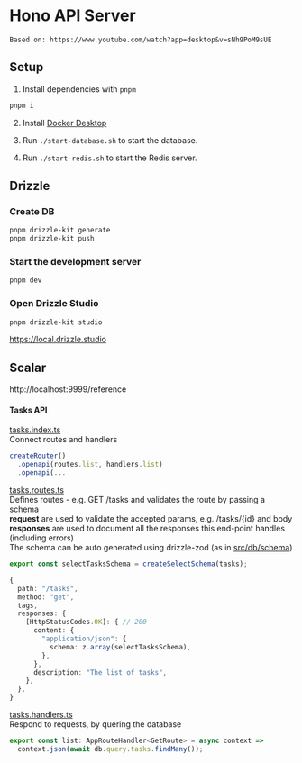 # Hono API Server

```
Based on: https://www.youtube.com/watch?app=desktop&v=sNh9PoM9sUE
```

## Setup

1. Install dependencies with `pnpm`

```bash
pnpm i
```

2. Install [Docker Desktop](https://www.docker.com/products/docker-desktop/)

3. Run `./start-database.sh` to start the database.

4. Run `./start-redis.sh` to start the Redis server.

## Drizzle

### Create DB

```bash
pnpm drizzle-kit generate
pnpm drizzle-kit push
```

### Start the development server
```bash
pnpm dev
```

### Open Drizzle Studio

```bash
pnpm drizzle-kit studio
```

https://local.drizzle.studio

## Scalar
http://localhost:9999/reference

#### Tasks API

[tasks.index.ts](src/routes/tasks/tasks.index.ts)\
Connect routes and handlers

```typescript
createRouter()
  .openapi(routes.list, handlers.list)
  .openapi(...
```

[tasks.routes.ts](src/routes/tasks/tasks.routes.ts)\
Defines routes - e.g. GET /tasks and validates the route by passing a schema\
**request** are used to validate the accepted params, e.g. /tasks/{id} and body\
**responses** are used to document all the responses this end-point handles (including errors)\
The schema can be auto generated using drizzle-zod (as in [src/db/schema](src/db/schema.ts))

```typescript
export const selectTasksSchema = createSelectSchema(tasks);
```

```typescript
{
  path: "/tasks",
  method: "get",
  tags,
  responses: {
    [HttpStatusCodes.OK]: { // 200
      content: {
        "application/json": {
          schema: z.array(selectTasksSchema),
        },
      },
      description: "The list of tasks",
    },
  },
}
```

[tasks.handlers.ts](src/routes/tasks/tasks.handlers.ts)\
Respond to requests, by quering the database

```typescript
export const list: AppRouteHandler<GetRoute> = async context =>
  context.json(await db.query.tasks.findMany());
```
